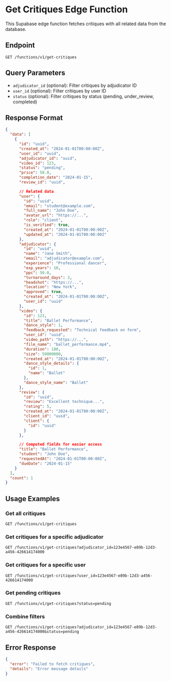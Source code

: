 # Get Critiques Edge Function

This Supabase edge function fetches critiques with all related data from the database.

## Endpoint

`GET /functions/v1/get-critiques`

## Query Parameters

- `adjudicator_id` (optional): Filter critiques by adjudicator ID
- `user_id` (optional): Filter critiques by user ID
- `status` (optional): Filter critiques by status (pending, under_review, completed)

## Response Format

```json
{
  "data": [
    {
      "id": "uuid",
      "created_at": "2024-01-01T00:00:00Z",
      "user_id": "uuid",
      "adjudicator_id": "uuid",
      "video_id": 123,
      "status": "pending",
      "price": 50.0,
      "completion_date": "2024-01-15",
      "review_id": "uuid",

      // Related data
      "user": {
        "id": "uuid",
        "email": "student@example.com",
        "full_name": "John Doe",
        "avatar_url": "https://...",
        "role": "client",
        "is_verified": true,
        "created_at": "2024-01-01T00:00:00Z",
        "updated_at": "2024-01-01T00:00:00Z"
      },
      "adjudicator": {
        "id": "uuid",
        "name": "Jane Smith",
        "email": "adjudicator@example.com",
        "experience": "Professional dancer",
        "exp_years": 10,
        "ppc": 50.0,
        "turnaround_days": 3,
        "headshot": "https://...",
        "location": "New York",
        "approved": true,
        "created_at": "2024-01-01T00:00:00Z",
        "user_id": "uuid"
      },
      "video": {
        "id": 123,
        "title": "Ballet Performance",
        "dance_style": 1,
        "feedback_requested": "Technical feedback on form",
        "user_id": "uuid",
        "video_path": "https://...",
        "file_name": "ballet_performance.mp4",
        "duration": 180,
        "size": 50000000,
        "created_at": "2024-01-01T00:00:00Z",
        "dance_style_details": {
          "id": 1,
          "name": "Ballet"
        },
        "dance_style_name": "Ballet"
      },
      "review": {
        "id": "uuid",
        "review": "Excellent technique...",
        "rating": 5,
        "created_at": "2024-01-01T00:00:00Z",
        "client_id": "uuid",
        "client": {
          "id": "uuid"
        }
      },

      // Computed fields for easier access
      "title": "Ballet Performance",
      "student": "John Doe",
      "requestedAt": "2024-01-01T00:00:00Z",
      "dueDate": "2024-01-15"
    }
  ],
  "count": 1
}
```

## Usage Examples

### Get all critiques

```
GET /functions/v1/get-critiques
```

### Get critiques for a specific adjudicator

```
GET /functions/v1/get-critiques?adjudicator_id=123e4567-e89b-12d3-a456-426614174000
```

### Get critiques for a specific user

```
GET /functions/v1/get-critiques?user_id=123e4567-e89b-12d3-a456-426614174000
```

### Get pending critiques

```
GET /functions/v1/get-critiques?status=pending
```

### Combine filters

```
GET /functions/v1/get-critiques?adjudicator_id=123e4567-e89b-12d3-a456-426614174000&status=pending
```

## Error Response

```json
{
  "error": "Failed to fetch critiques",
  "details": "Error message details"
}
```
